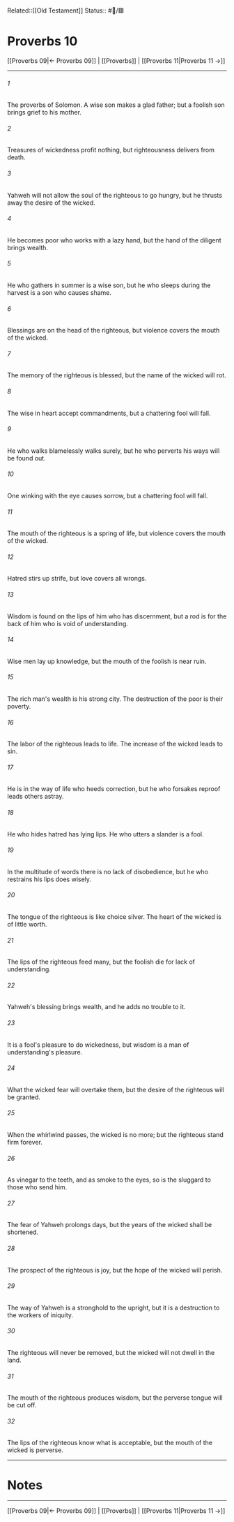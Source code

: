 Related::[[Old Testament]]
Status:: #📖/🟥
# Proverbs 10

[[Proverbs 09|← Proverbs 09]] | [[Proverbs]] | [[Proverbs 11|Proverbs 11 →]]
***



###### 1 
The proverbs of Solomon. A wise son makes a glad father; but a foolish son brings grief to his mother. 

###### 2 
Treasures of wickedness profit nothing, but righteousness delivers from death. 

###### 3 
Yahweh will not allow the soul of the righteous to go hungry, but he thrusts away the desire of the wicked. 

###### 4 
He becomes poor who works with a lazy hand, but the hand of the diligent brings wealth. 

###### 5 
He who gathers in summer is a wise son, but he who sleeps during the harvest is a son who causes shame. 

###### 6 
Blessings are on the head of the righteous, but violence covers the mouth of the wicked. 

###### 7 
The memory of the righteous is blessed, but the name of the wicked will rot. 

###### 8 
The wise in heart accept commandments, but a chattering fool will fall. 

###### 9 
He who walks blamelessly walks surely, but he who perverts his ways will be found out. 

###### 10 
One winking with the eye causes sorrow, but a chattering fool will fall. 

###### 11 
The mouth of the righteous is a spring of life, but violence covers the mouth of the wicked. 

###### 12 
Hatred stirs up strife, but love covers all wrongs. 

###### 13 
Wisdom is found on the lips of him who has discernment, but a rod is for the back of him who is void of understanding. 

###### 14 
Wise men lay up knowledge, but the mouth of the foolish is near ruin. 

###### 15 
The rich man's wealth is his strong city. The destruction of the poor is their poverty. 

###### 16 
The labor of the righteous leads to life. The increase of the wicked leads to sin. 

###### 17 
He is in the way of life who heeds correction, but he who forsakes reproof leads others astray. 

###### 18 
He who hides hatred has lying lips. He who utters a slander is a fool. 

###### 19 
In the multitude of words there is no lack of disobedience, but he who restrains his lips does wisely. 

###### 20 
The tongue of the righteous is like choice silver. The heart of the wicked is of little worth. 

###### 21 
The lips of the righteous feed many, but the foolish die for lack of understanding. 

###### 22 
Yahweh's blessing brings wealth, and he adds no trouble to it. 

###### 23 
It is a fool's pleasure to do wickedness, but wisdom is a man of understanding's pleasure. 

###### 24 
What the wicked fear will overtake them, but the desire of the righteous will be granted. 

###### 25 
When the whirlwind passes, the wicked is no more; but the righteous stand firm forever. 

###### 26 
As vinegar to the teeth, and as smoke to the eyes, so is the sluggard to those who send him. 

###### 27 
The fear of Yahweh prolongs days, but the years of the wicked shall be shortened. 

###### 28 
The prospect of the righteous is joy, but the hope of the wicked will perish. 

###### 29 
The way of Yahweh is a stronghold to the upright, but it is a destruction to the workers of iniquity. 

###### 30 
The righteous will never be removed, but the wicked will not dwell in the land. 

###### 31 
The mouth of the righteous produces wisdom, but the perverse tongue will be cut off. 

###### 32 
The lips of the righteous know what is acceptable, but the mouth of the wicked is perverse.

---
# Notes


***
[[Proverbs 09|← Proverbs 09]] | [[Proverbs]] | [[Proverbs 11|Proverbs 11 →]]
